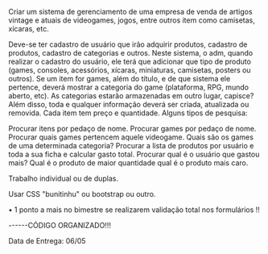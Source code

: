 Criar um sistema de gerenciamento de uma empresa de venda de artigos vintage e atuais de videogames, jogos, entre outros item como camisetas, xícaras, etc.

Deve-se ter cadastro de usuário que irão adquirir produtos, cadastro de produtos, cadastro de categorias e outros.
Neste sistema, o adm, quando realizar o cadastro do usuário, ele terá que adicionar que tipo de produto (games, consoles, acessórios, xícaras, miniaturas, camisetas, posters ou outros). Se um item for games, além do título, e de que sistema ele pertence, deverá mostrar a categoria do game (plataforma, RPG, mundo aberto, etc). As categorias estarão armazenadas em outro lugar, capisce?
Além disso, toda e qualquer informação deverá ser criada, atualizada ou removida.
Cada item tem preço e quantidade.
Alguns tipos de pesquisa:

Procurar itens por pedaço de nome.
Procurar games por pedaço de nome.
Procurar quais games pertencem aquele videogame.
Quais são os games de uma determinada categoria?
Procurar a lista de produtos por usuário e toda a sua ficha e calcular gasto total.
Procurar qual é o usuário que gastou mais?
Qual é o produto de maior quantidade
qual é o produto mais caro.

Trabalho individual ou de duplas.

Usar CSS "bunitinhu" ou bootstrap ou outro.

• 1 ponto a mais no bimestre se realizarem validação total nos formulários !!

------CÓDIGO ORGANIZADO!!!

Data de Entrega: 06/05